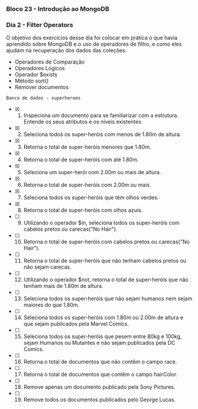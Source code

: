 ### Bloco 23 - Introdução ao MongoDB
### Dia 2 - Filter Operators

O objetivo dos exercícios desse dia foi colocar em prática o que havia aprendido sobre MongoDB e o uso de operadores de filtro, e como eles ajudam na recuperação dos dados das coleções.

  - Operadores de Comparação
  - Operadores Lógicos
  - Operador $exists
  - Método sort()
  - Remover documentos
  
`Banco de dados - superheroes`

- [x] 1. Inspeciona um documento para se familiarizar com a estrutura. Entende os seus atributos e os níveis existentes.
- [x] 2. Seleciona todos os super-heróis com menos de 1.80m de altura.
- [x] 3. Retorna o total de super-heróis menores que 1.80m.
- [x] 4. Retorna o total de super-heróis com até 1.80m.
- [x] 5. Seleciona um super-herói com 2.00m ou mais de altura.
- [x] 6. Retorna o total de super-heróis com 2.00m ou mais.
- [x] 7. Seleciona todos os super-heróis que têm olhos verdes.
- [x] 8. Retorna o total de super-heróis com olhos azuis.
- [ ] 9. Utilizando o operador $in, seleciona todos os super-heróis com cabelos pretos ou carecas("No Hair").
- [ ] 10. Retorna o total de super-heróis com cabelos pretos ou carecas("No Hair").
- [ ] 11. Retorna o total de super-heróis que não tenham cabelos pretos ou não sejam carecas.
- [ ] 12. Utilizando o operador $not, retorna o total de super-heróis que não tenham mais de 1.80m de altura.
- [ ] 13. Seleciona todos os super-heróis que não sejam humanos nem sejam maiores do que 1.80m.
- [ ] 14. Seleciona todos os super-heróis com 1.80m ou 2.00m de altura e que sejam publicados pela Marvel Comics.
- [ ] 15. Seleciona todos os super-heróis que pesem entre 80kg e 100kg, sejam Humanos ou Mutantes e não sejam publicados pela DC Comics.
- [ ] 16. Retorna o total de documentos que não contêm o campo race.
- [ ] 17. Retorna o total de documentos que contêm o campo hairColor.
- [ ] 18. Remove apenas um documento publicado pela Sony Pictures.
- [ ] 19. Remove todos os documentos publicados pelo George Lucas.
